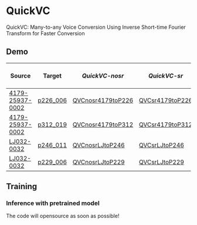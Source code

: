 # QuickVC
QuickVC: Many-to-any Voice Conversion Using Inverse Short-time Fourier Transform for Faster Conversion


## Demo
| Source | Target | ***QuickVC-nosr*** | ***QuickVC-sr*** | Diff-VCTK | BNE-PPG-VC | VQMIVC |
--- | --- | --- | --- | --- | --- | ---
| [4179-25937-0002](https://drive.google.com/file/d/1v_q89V0gxjelJdpE9g0IBgADsa9xGuQ1/view?usp=sharing) | [p226_006](https://drive.google.com/file/d/11bSrhDxNmMPDi6yynQfkpiNbXHPnH70E/view?usp=sharing) | [QVCnosr4179toP226](https://drive.google.com/file/d/1CLpaEjBpY-00vDmu51fqkS0tVA61DzKw/view?usp=share_link) | [QVCsr4179toP226](https://drive.google.com/file/d/1cQwSSU5kT3l3Nuz-787-IMwFqXsPAnh7/view?usp=sharing)| [sample1](https://drive.google.com/file/d/1E_maY9UfkzK8cy17vXkQWAou4ZlVWzCZ/view?usp=sharing)| [sample1](https://drive.google.com/file/d/1E_maY9UfkzK8cy17vXkQWAou4ZlVWzCZ/view?usp=sharing) | [sample1](https://drive.google.com/file/d/1E_maY9UfkzK8cy17vXkQWAou4ZlVWzCZ/view?usp=sharing)|
| [4179-25937-0002](https://drive.google.com/file/d/1v_q89V0gxjelJdpE9g0IBgADsa9xGuQ1/view?usp=sharing) | [p312_019](https://drive.google.com/file/d/1iCiYay2J8gU2J4OroDJO5XbkowjCAKpB/view?usp=sharing) | [QVCnosr4179toP312](https://drive.google.com/file/d/1FqrrOZ19z-ZczbpkTBPICqbTbNIqy5K-/view?usp=share_link) | [QVCsr4179toP312](https://drive.google.com/file/d/1u97udZNzA_ciMLzBSKkCW2B03ljsONI1/view?usp=sharing) | [sample2](https://drive.google.com/file/d/126GXKS-yPO_qlNVnEJT7lHiBGbwuigZs/view?usp=sharing)| [sample1](https://drive.google.com/file/d/1oTjBxzv3IXcXFaTzW5Eya2daZBysihOe/view?usp=sharing) | [sample2](https://drive.google.com/file/d/1Fv7B1-SPil4OuRW-78PUZCMl_U4QruIz/view?usp=sharing)
| [LJ032-0032](https://drive.google.com/file/d/1Flf3hToXHLWwcxZaq9qI6T6bR6voPDkS/view?usp=sharing) | [p246_011](https://drive.google.com/file/d/1Py7n9P52IGJhLFnmEQ32jIbabny5W7mx/view?usp=sharing) | [QVCnosrLJtoP246](https://drive.google.com/file/d/1k8vdnotJXgi92Q2pmJSTDHLtBJNYiZ3d/view?usp=share_link)| [QVCsrLJtoP246](https://drive.google.com/file/d/1qROuQUeAd0Flumduzr-aCgz9l8SwqsIl/view?usp=sharing) | [sample2](https://drive.google.com/file/d/1xjjgjMmuv4oGAC-VOq6X2mPShIOfKPuW/view?usp=sharing) | [sample1](https://drive.google.com/file/d/1qyy4m-k7eKKOCwFK7_SkWhyfzM334dAY/view?usp=sharing) | [sample2](https://drive.google.com/file/d/1t4UfVQqKtuETv8OIq7rn8wm4pmx76mM1/view?usp=sharing)
| [LJ032-0032](https://drive.google.com/file/d/1Flf3hToXHLWwcxZaq9qI6T6bR6voPDkS/view?usp=sharing) | [p229_006](https://drive.google.com/file/d/1cYFT_oy29N5STyZNt5ADRQvaRN5Rphea/view?usp=sharing) | [QVCnosrLJtoP229](https://drive.google.com/file/d/1HrYIBPxpGr_8S6J4CpQUMbSIZw0tKvzd/view?usp=share_link) |  [QVCsrLJtoP229](https://drive.google.com/file/d/1Sf-DrtW-PTv_V7HuC-niMTTI-I0qJi1G/view?usp=sharing) | [sample2](https://drive.google.com/file/d/1Bf-CGFdTt_IfWAx7YO_7p4HklTHL7K6c/view?usp=sharing) |[sample1](https://drive.google.com/file/d/1DVvha0XyyJMnJLylUPKaaLtCEZ4bN-MD/view?usp=sharing) | [sample2](https://drive.google.com/file/d/1UL9l0zdE8t80TTKVLSErHtmx8WMoH6OG/view?usp=sharing)

## Training
### Inference with pretrained model
The code will opensource as soon as possible!
